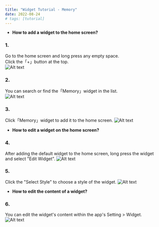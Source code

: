 ```yaml
---
title: "Widget Tutorial - Memory"
date: 2022-08-24
# tags: [tutorial]
---
```


- **How to add a widget to the home screen?**

### 1.
Go to the home screen and long press any empty space.\
Click the「+」button at the top.\
![Alt text](/images/tutorial_1.jpg?raw=true "Optional Title")

### 2. 
You can search or find the「Memory」widget in the list.\
![Alt text](/images/tutorial_2.jpg?raw=true "Optional Title")

### 3.
Click「Memory」widget to add it to the home screen.
![Alt text](/images/tutorial_3.jpg?raw=true "Optional Title")

- **How to edit a widget on the home screen?**
### 4.
After adding the default widget to the home screen, long press the widget and select "Edit Widget".
![Alt text](/images/tutorial_4.jpg?raw=true "Optional Title")

### 5.
Click the "Select Style" to choose a style of the widget.
![Alt text](/images/tutorial_5.jpg?raw=true "Optional Title")

- **How to edit the content of a widget?**
### 6.
You can edit the widget's content within the app's Setting > Widget. 
![Alt text](/images/tutorial_6.jpg?raw=true "Optional Title")
